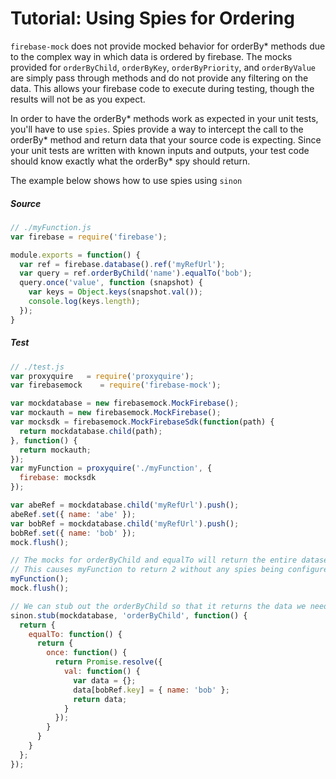 # Tutorial: Using Spies for Ordering

`firebase-mock` does not provide mocked behavior for orderBy* methods due to the complex way in which data is ordered by firebase.  The mocks provided for `orderByChild`, `orderByKey`, `orderByPriority`, and `orderByValue` are simply pass through methods and do not provide any filtering on the data.  This allows your firebase code to execute during testing, though the results will not be as you expect.

In order to have the orderBy* methods work as expected in your unit tests, you'll have to use `spies`.  Spies provide a way to intercept the call to the orderBy* method and return data that your source code is expecting.  Since your unit tests are written with known inputs and outputs, your test code should know exactly what the orderBy* spy should return.

The example below shows how to use spies using `sinon`

##### Source

```js
// ./myFunction.js
var firebase = require('firebase');

module.exports = function() {
  var ref = firebase.database().ref('myRefUrl');
  var query = ref.orderByChild('name').equalTo('bob');
  query.once('value', function (snapshot) {
    var keys = Object.keys(snapshot.val());
    console.log(keys.length);
  });
}
```

##### Test

```js
// ./test.js
var proxyquire   = require('proxyquire');
var firebasemock    = require('firebase-mock');

var mockdatabase = new firebasemock.MockFirebase();
var mockauth = new firebasemock.MockFirebase();
var mocksdk = firebasemock.MockFirebaseSdk(function(path) {
  return mockdatabase.child(path);
}, function() {
  return mockauth;
});
var myFunction = proxyquire('./myFunction', {
  firebase: mocksdk
});

var abeRef = mockdatabase.child('myRefUrl').push();
abeRef.set({ name: 'abe' });
var bobRef = mockdatabase.child('myRefUrl').push();
bobRef.set({ name: 'bob' });
mock.flush();

// The mocks for orderByChild and equalTo will return the entire dataset at the current reference.
// This causes myFunction to return 2 without any spies being configured
myFunction();
mock.flush();

// We can stub out the orderByChild so that it returns the data we need in our source code.
sinon.stub(mockdatabase, 'orderByChild', function() {
  return {
    equalTo: function() {
      return {
        once: function() {
          return Promise.resolve({
            val: function() {
              var data = {};
              data[bobRef.key] = { name: 'bob' };
              return data;
            }
          });
        }
      }
    }
  };
});
```
